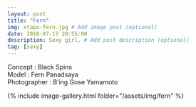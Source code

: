 ```yaml
---
layout: post
title: "Fern"
img: xtapo-fern.jpg # Add image post (optional)
date: 2018-07-17 20:55:00
description: Sexy girl. # Add post description (optional)
tag: [sexy]
---
```

Concept : Black Spins  
Model : Fern Panadsaya  
Photographer : B’ing Gose Yamamoto    

{% include image-gallery.html folder="/assets/img/fern" %}
